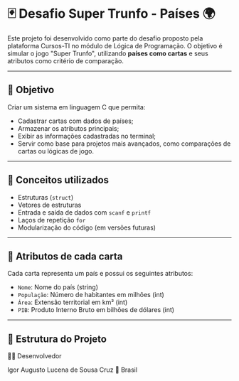 # 🃏 Desafio Super Trunfo - Países 🌍

Este projeto foi desenvolvido como parte do desafio proposto pela plataforma Cursos-TI no módulo de Lógica de Programação. O objetivo é simular o jogo "Super Trunfo", utilizando **países como cartas** e seus atributos como critério de comparação.

---

## 🎯 Objetivo

Criar um sistema em linguagem C que permita:

- Cadastrar cartas com dados de países;
- Armazenar os atributos principais;
- Exibir as informações cadastradas no terminal;
- Servir como base para projetos mais avançados, como comparações de cartas ou lógicas de jogo.

---

## 🧠 Conceitos utilizados

- Estruturas (`struct`)
- Vetores de estruturas
- Entrada e saída de dados com `scanf` e `printf`
- Laços de repetição `for`
- Modularização do código (em versões futuras)

---

## 💾 Atributos de cada carta

Cada carta representa um país e possui os seguintes atributos:

- `Nome`: Nome do país (string)
- `População`: Número de habitantes em milhões (int)
- `Área`: Extensão territorial em km² (int)
- `PIB`: Produto Interno Bruto em bilhões de dólares (int)

---

## 📂 Estrutura do Projeto
👨‍💻 Desenvolvedor

Igor Augusto Lucena de Sousa Cruz
📍 Brasil


